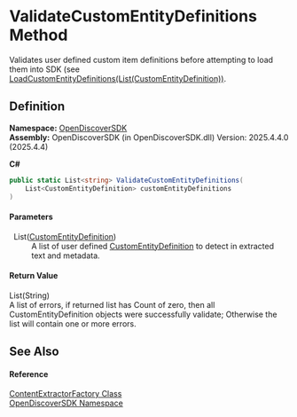 # ValidateCustomEntityDefinitions Method


Validates user defined custom item definitions before attempting to load them into SDK (see <a href="4abcff97-fd8e-c2e2-6a00-e3450861a17a">LoadCustomEntityDefinitions(List(CustomEntityDefinition))</a>.



## Definition
**Namespace:** <a href="269fabc9-a080-183c-2b1b-268520e2038c">OpenDiscoverSDK</a>  
**Assembly:** OpenDiscoverSDK (in OpenDiscoverSDK.dll) Version: 2025.4.4.0 (2025.4.4)

**C#**
``` C#
public static List<string> ValidateCustomEntityDefinitions(
	List<CustomEntityDefinition> customEntityDefinitions
)
```



#### Parameters
<dl><dt>  List(<a href="d7c5aca5-b71b-adf0-af66-e8075f3cb7e1">CustomEntityDefinition</a>)</dt><dd>A list of user defined <a href="d7c5aca5-b71b-adf0-af66-e8075f3cb7e1">CustomEntityDefinition</a> to detect in extracted text and metadata.</dd></dl>

#### Return Value
List(String)  
A list of errors, if returned list has Count of zero, then all CustomEntityDefinition objects were successfully validate; Otherwise the list will contain one or more errors.

## See Also


#### Reference
<a href="2fbf109b-c0df-5cb9-abc9-e22bc3957c16">ContentExtractorFactory Class</a>  
<a href="269fabc9-a080-183c-2b1b-268520e2038c">OpenDiscoverSDK Namespace</a>  
